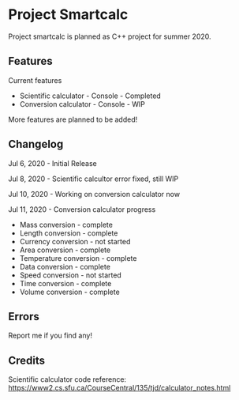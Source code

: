 # Project Smartcalc
Project smartcalc is planned as C++ project for summer 2020.

## Features
Current features
- Scientific calculator - Console - Completed
- Conversion calculator - Console - WIP

More features are planned to be added!

## Changelog
Jul 6, 2020 - Initial Release

Jul 8, 2020 - Scientific calcultor error fixed, still WIP

Jul 10, 2020 - Working on conversion calculator now

Jul 11, 2020 - Conversion calculator progress

- Mass conversion - complete
- Length conversion - complete
- Currency conversion - not started
- Area conversion - complete
- Temperature conversion - complete
- Data conversion - complete
- Speed conversion - not started
- Time conversion - complete
- Volume conversion - complete

## Errors
Report me if you find any!

## Credits
Scientific calculator code reference:
https://www2.cs.sfu.ca/CourseCentral/135/tjd/calculator_notes.html
